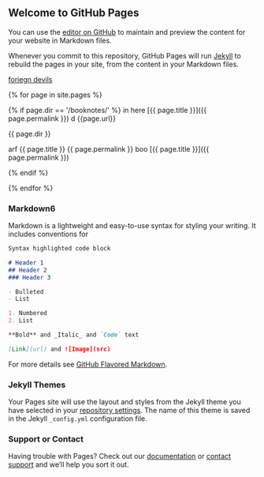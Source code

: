 ## Welcome to GitHub Pages

You can use the [editor on GitHub](https://github.com/danny/danny.github.io/edit/master/index.md) to maintain and preview the content for your website in Markdown files.

Whenever you commit to this repository, GitHub Pages will run [Jekyll](https://jekyllrb.com/) to rebuild the pages in your site, from the content in your Markdown files.

[foriegn devils](booknotes/hopkirk_foreign_devils)

{% for page in site.pages %}


  {% if page.dir == '/booknotes/' %}
  in here
  [{{ page.title }}]({{ page.permalink }})
d {{page.url}}
 
  {{ page.dir }}

  arf
  {{ page.title }}
  {{ page.permalink }}
  boo 
  [{{ page.title }}]({{ page.permalink }})
  
  
  {% endif %}
  
{% endfor %}


### Markdown6

Markdown is a lightweight and easy-to-use syntax for styling your writing. It includes conventions for

```markdown
Syntax highlighted code block

# Header 1
## Header 2
### Header 3

- Bulleted
- List

1. Numbered
2. List

**Bold** and _Italic_ and `Code` text

[Link](url) and ![Image](src)
```

For more details see [GitHub Flavored Markdown](https://guides.github.com/features/mastering-markdown/).

### Jekyll Themes

Your Pages site will use the layout and styles from the Jekyll theme you have selected in your [repository settings](https://github.com/danny/danny.github.io/settings). The name of this theme is saved in the Jekyll `_config.yml` configuration file.

### Support or Contact

Having trouble with Pages? Check out our [documentation](https://help.github.com/categories/github-pages-basics/) or [contact support](https://github.com/contact) and we’ll help you sort it out.
